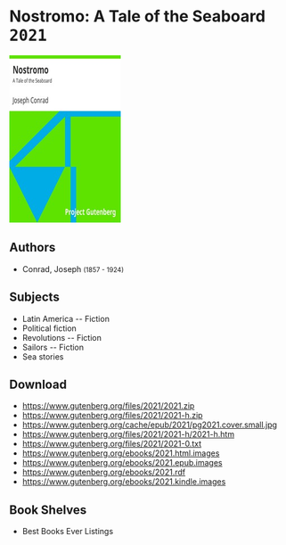 # Nostromo: A Tale of the Seaboard <kbd>2021</kbd>

![](./cover.medium.jpg "")

## Authors


 - Conrad, Joseph <small>(1857 - 1924)</small>

## Subjects


 - Latin America -- Fiction
 - Political fiction
 - Revolutions -- Fiction
 - Sailors -- Fiction
 - Sea stories

## Download


 - https://www.gutenberg.org/files/2021/2021.zip
 - https://www.gutenberg.org/files/2021/2021-h.zip
 - https://www.gutenberg.org/cache/epub/2021/pg2021.cover.small.jpg
 - https://www.gutenberg.org/files/2021/2021-h/2021-h.htm
 - https://www.gutenberg.org/files/2021/2021-0.txt
 - https://www.gutenberg.org/ebooks/2021.html.images
 - https://www.gutenberg.org/ebooks/2021.epub.images
 - https://www.gutenberg.org/ebooks/2021.rdf
 - https://www.gutenberg.org/ebooks/2021.kindle.images

## Book Shelves


 - Best Books Ever Listings
